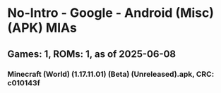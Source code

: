# No-Intro - Google - Android (Misc) (APK) MIAs
## Games: 1, ROMs: 1, as of 2025-06-08

### Minecraft (World) (1.17.11.01) (Beta) (Unreleased).apk, CRC: c010143f
